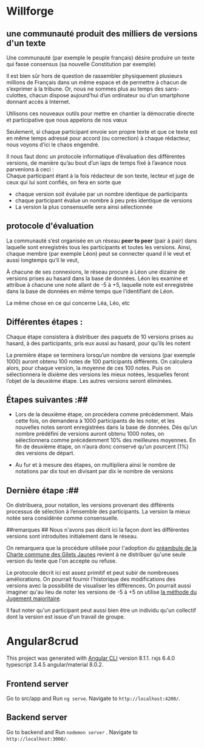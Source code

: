 # Willforge 

## une communauté produit des milliers de versions d'un texte ##

Une communauté (par exemple le peuple français) désire produire un texte qui fasse consensus (sa nouvelle Constitution par exemple)

Il est bien sûr hors de question de rassembler physiquement plusieurs millions de Français dans un même espace et de permettre à chacun de s’exprimer à la tribune. Or, nous ne sommes plus au temps des sans-culottes, chacun dispose aujourd’hui d’un ordinateur ou d’un smartphone donnant accès à Internet.

Utilisons ces nouveaux outils pour mettre en chantier la démocratie directe et participative que nous appelons de nos vœux

Seulement, si chaque participant envoie son propre texte et que ce texte est en même temps adressé pour accord (ou correction) à chaque rédacteur, nous voyons d’ici le chaos engendré.

Il nous faut donc un protocole informatique d’évaluation des différentes versions, de manière qu’au bout d’un laps de temps fixé à l’avance nous parvenions à ceci :<br>
Chaque participant étant à la fois rédacteur de son texte, lecteur et juge de ceux qui lui sont confiés, on fera en sorte que

* chaque version soit évaluée par un nombre identique de participants
* chaque participant évalue un nombre à peu près identique de versions
* La version la plus consensuelle sera ainsi sélectionnée

## protocole d'évaluation ##

La communauté s’est organisée en un réseau __peer to peer__ (pair à pair) dans laquelle sont enregistrés tous les participants et toutes les versions. Ainsi, chaque membre (par exemple Léon) peut se connecter quand il le veut et aussi longtemps qu’il le veut,

À chacune de ses connexions, le réseau procure à Léon une dizaine de versions prises au hasard dans la base de données. Léon les examine et attribue à chacune une note allant de -5 à +5, laquelle note est enregistrée dans la base de données en même temps que l’identifiant de Léon.

La même chose en ce qui concerne Léa, Léo, etc

## Différentes étapes : ##

Chaque étape consistera à distribuer des paquets de 10 versions prises au hasard, à des participants, pris eux aussi au hasard, pour qu’ils les notent

La première étape se terminera lorsqu’un nombre de versions (par exemple 1000) auront obtenu 100 notes de 100 participants différents. On calculera alors, pour chaque version, la moyenne de ces 100 notes. Puis on sélectionnera le dixième des versions les mieux notées, lesquelles feront l’objet de la deuxième étape. Les autres versions seront éliminées.

## Étapes suivantes :##

* Lors de la deuxième étape, on procédera comme précédemment. Mais cette fois, on demandera à 1000 participants de les noter, et les nouvelles notes seront enregistrées dans la base de données. Dès qu’un nombre prédéfini de versions auront obtenu 1000 notes, on sélectionnera comme précédemment 10% des meilleures moyennes.
En fin de deuxième étape, on n’aura donc conservé qu’un pourcent (1%) des versions de départ. 

* Au fur et à mesure des étapes, on multipliera ainsi le nombre de notations par dix tout en divisant par dix le nombre de versions

## Dernière étape :##

On distribuera, pour notation, les versions provenant des différents processus de sélection à l’ensemble des participants. La version la mieux notée sera considérée comme consensuelle.

##remarques ## 
Nous n'avons pas décrit ici la façon dont les différentes versions sont introduites initialement dans le réseau. 

On remarquera que la procédure utilisée pour l'adoption du [préambule de la Charte commune des Gilets Jaunes](https://charte.lalignejaune.fr/) revient à ne distribuer qu'une seule version du texte que l'on accepte ou refuse.

Le protocole décrit ici est assez primitif et peut subir de nombreuses améliorations. On pourrait fournir l'historique des modifications des versions avec la possibilité de visualiser les différences. On pourrait aussi imaginer qu'au lieu de noter les versions de -5 à +5 on utilise [la méthode du Jugement majoritaire](https://fr.wikipedia.org/wiki/Jugement_majoritaire). 

Il faut noter qu'un participant peut aussi bien être un individu qu'un collectif dont la version est issue d'un travail de groupe.

# Angular8crud
This project was generated with [Angular CLI](https://github.com/angular/angular-cli) version 8.1.1.
 rxjs 6.4.0 typescript 3.4.5 angular/material 8.0.2.

## Frontend server
Go to src/app and Run `ng serve`. Navigate to `http://localhost:4200/`.

## Backend server
Go to backend and Run `nodemon server` . Navigate to `http://localhost:3000/`. 


